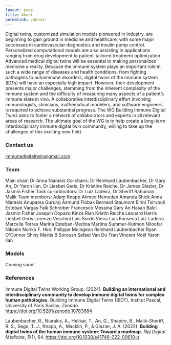 ```yaml
---
layout: page
title: About
permalink: /about/
---
```


Digital twins, customized simulation models pioneered in industry, are beginning to gain ground in medicine and healthcare, with some major successes in cardiovascular diagnostics and insulin pump control. Personalized computational models are also assisting in applications ranging from drug development to patient-tailored treatment optimization. Advanced medical digital twins will be essential to making personalized medicine a reality. Because the immune system plays an important role in such a wide range of diseases and health conditions, from fighting pathogens to autoimmune disorders, digital twins of the immune system (IDTs) will have an especially high impact. However, their development presents major challenges, stemming from the inherent complexity of the immune system and the difficulty of measuring many aspects of a patient’s immune state in vivo. A collaborative interdisciplinary effort involving immunologists, clinicians, mathematical modelers, and software engineers is required to achieve substantial progress.
The WG Building Immune Digital Twins aims to foster a network of collaborators and experts in all relevant areas of research. The ultimate goal of the WG is to help create a long-term interdisciplinary immune digital twin community, willing to take up the challenges of this exciting new field.

### Contact us

[immunedigitaltwin@gmail.com](mailto:immunedigitaltwin@gmail.com)

### Team
Main chair: Dr Anna Niarakis
Co-chairs: Dr Reinhard Laubenbacher, Dr Gary An, Dr Yaron Ilan, Dr Liesbet Geris, Dr Kristine Reiche, Dr James Glazier, Dr Jasmin Fisher
Task co-ordinators: Dr Luiz Ladeira, Dr Sheriff Rahuman Malik 
Team members: 
Adam Knapp
Ahmed Hemedan
Amanda Shick
Anna Niarakis
Anupama Gururaj
Åsmund Flobak
Bernard Staumont
Eirini Tsirvouli
Esteban Vargas
Falk Schreiber
Francesco Messina
Gary An
Hasan Balci
Jasmin Fisher
Joaquin Dopazo
Kinza Rian
Kristin Reiche
Leonard Harris
Liesbet Geris
Lorenzo Veschini
Luis Sordo Vieira
Luis Fonseca
Luiz Ladeira
Marcella Torres
Marina Esteban-Medina
Martina Summer-Kutmon
Niloofar Nikaein
Noriko F. Hiroi
Philippe Moingeon
Reinhard Laubenbacher
Ryan O'Connor
Shiny Martis B
Soroush Safaei
Van Du Tran
Vincent Noël
Yaron Ilan

### Models

Coming soon!

### References

Immune Digital Twins Working Group. (2024). **Building an international and interdisciplinary community to develop immune digital twins for complex human pathologies.** Building Immune Digital Twins (BIDT), Institut Pascal, University of Paris Saclay. *Zenodo*. <https://doi.org/10.5281/zenodo.10783684> 

Laubenbacher, R., Niarakis, A., Helikar, T., An, G., Shapiro, B., Malik-Sheriff, R. S., Sego, T. J., Knapp, A., Macklin, P., & Glazier, J. A. (2022). **Building digital twins of the human immune system: Toward a roadmap.** *Npj Digital Medicine*, *5*(1), 64. <https://doi.org/10.1038/s41746-022-00610-z>

